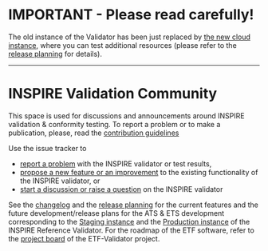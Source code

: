 # IMPORTANT - Please read carefully!
The old instance of the Validator has been just replaced by [the new cloud instance](http://inspire.ec.europa.eu/validator/), where you can test additional resources (please refer to the [release planning](release_planning.md) for details).

_____________


# INSPIRE Validation Community
This space is used for discussions and announcements around INSPIRE validation & conformity testing. To report a problem or to make a publication, please, read the [contribution guidelines](contribution_guidelines.md)

Use the issue tracker to
- [report a problem](https://github.com/inspire-eu-validation/community/issues/new?template=problem.md) with the INSPIRE validator or test results,
- [propose a new feature or an improvement](https://github.com/inspire-eu-validation/community/issues/new?template=improvement-proposal.md) to the existing functionality of the INSPIRE validator, or
- [start a discussion or raise a question](https://github.com/inspire-eu-validation/community/issues/new?template=discussion.md)  on the INSPIRE validator

See the [changelog](changelog.md) and the [release planning](release_planning.md) for the current features and the future development/release plans for the ATS & ETS development corresponding to the [Staging instance](http://staging-inspire-validator.eu-west-1.elasticbeanstalk.com/etf-webapp/) and the [Production instance](http://inspire-validator.eu-west-1.elasticbeanstalk.com/etf-webapp/) of the INSPIRE Reference Validator. For the roadmap of the ETF software, refer to the [project board](https://github.com/orgs/etf-validator/projects/2) of the ETF-Validator project.
